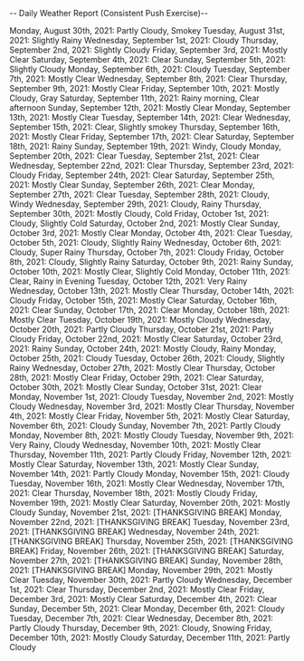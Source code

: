 -- Daily Weather Report (Consistent Push Exercise)--

Monday, August 30th, 2021: Partly Cloudy, Smokey
Tuesday, August 31st, 2021: Slightly Rainy
Wednesday, September 1st, 2021: Cloudy
Thursday, September 2nd, 2021: Slightly Cloudy
Friday, September 3rd, 2021: Mostly Clear
Saturday, September 4th, 2021: Clear
Sunday, September 5th, 2021: Slightly Cloudy
Monday, September 6th, 2021: Cloudy
Tuesday, September 7th, 2021: Mostly Clear
Wednesday, September 8th, 2021: Clear
Thursday, September 9th, 2021: Mostly Clear
Friday, September 10th, 2021: Mostly Cloudy, Gray
Saturday, September 11th, 2021: Rainy morning, Clear afternoon
Sunday, September 12th, 2021: Mostly Clear
Monday, September 13th, 2021: Mostly Clear
Tuesday, September 14th, 2021: Clear
Wednesday, September 15th, 2021: Clear, Slightly smokey
Thursday, September 16th, 2021: Mostly Clear
Friday, September 17th, 2021: Clear
Saturday, September 18th, 2021: Rainy
Sunday, September 19th, 2021: Windy, Cloudy
Monday, September 20th, 2021: Clear
Tuesday, September 21st, 2021: Clear
Wednesday, September 22nd, 2021: Clear
Thursday, September 23rd, 2021: Cloudy
Friday, September 24th, 2021: Clear
Saturday, September 25th, 2021: Mostly Clear
Sunday, September 26th, 2021: Clear
Monday, September 27th, 2021: Clear
Tuesday, September 28th, 2021: Cloudy, Windy
Wednesday, September 29th, 2021: Cloudy, Rainy
Thursday, September 30th, 2021: Mostly Cloudy, Cold
Friday, October 1st, 2021: Cloudy, Slightly Cold
Saturday, October 2nd, 2021: Mostly Clear
Sunday, October 3rd, 2021: Mostly Clear
Monday, October 4th, 2021: Clear
Tuesday, October 5th, 2021: Cloudy, Slightly Rainy
Wednesday, October 6th, 2021: Cloudy, Super Rainy
Thursday, October 7th, 2021: Cloudy
Friday, October 8th, 2021: Cloudy, Slightly Rainy
Saturday, October 9th, 2021: Rainy
Sunday, October 10th, 2021: Mostly Clear, Slightly Cold
Monday, October 11th, 2021: Clear, Rainy in Evening
Tuesday, October 12th, 2021: Very Rainy
Wednesday, October 13th, 2021: Mostly Clear
Thursday, October 14th, 2021: Cloudy
Friday, October 15th, 2021: Mostly Clear
Saturday, October 16th, 2021: Clear
Sunday, October 17th, 2021: Clear
Monday, October 18th, 2021: Mostly Clear
Tuesday, October 19th, 2021: Mostly Cloudy
Wednesday, October 20th, 2021: Partly Cloudy
Thursday, October 21st, 2021: Partly Cloudy
Friday, October 22nd, 2021: Mostly Clear
Saturday, October 23rd, 2021: Rainy
Sunday, October 24th, 2021: Mostly Cloudy, Rainy
Monday, October 25th, 2021: Cloudy
Tuesday, October 26th, 2021: Cloudy, Slightly Rainy
Wednesday, October 27th, 2021: Mostly Clear
Thursday, October 28th, 2021: Mostly Clear
Friday, October 29th, 2021: Clear
Saturday, October 30th, 2021: Mostly Clear
Sunday, October 31st, 2021: Clear
Monday, November 1st, 2021: Cloudy
Tuesday, November 2nd, 2021: Mostly Cloudy
Wednesday, November 3rd, 2021: Mostly Clear
Thursday, November 4th, 2021: Mostly Clear
Friday, November 5th, 2021: Mostly Clear
Saturday, November 6th, 2021: Cloudy
Sunday, November 7th, 2021: Partly Cloudy
Monday, November 8th, 2021: Mostly Cloudy
Tuesday, November 9th, 2021: Very Rainy, Cloudy
Wednesday, November 10th, 2021: Mostly Clear
Thursday, November 11th, 2021: Partly Cloudy
Friday, November 12th, 2021: Mostly Clear
Saturday, November 13th, 2021: Mostly Clear
Sunday, November 14th, 2021: Partly Cloudy
Monday, November 15th, 2021: Cloudy
Tuesday, November 16th, 2021: Mostly Clear
Wednesday, November 17th, 2021: Clear
Thursday, November 18th, 2021: Mostly Cloudy
Friday, November 19th, 2021: Mostly Clear
Saturday, November 20th, 2021: Mostly Cloudy
Sunday, November 21st, 2021: [THANKSGIVING BREAK]
Monday, November 22nd, 2021: [THANKSGIVING BREAK]
Tuesday, November 23rd, 2021: [THANKSGIVING BREAK]
Wednesday, November 24th, 2021: [THANKSGIVING BREAK]
Thursday, November 25th, 2021: [THANKSGIVING BREAK]
Friday, November 26th, 2021: [THANKSGIVING BREAK]
Saturday, November 27th, 2021: [THANKSGIVING BREAK]
Sunday, November 28th, 2021: [THANKSGIVING BREAK]
Monday, November 29th, 2021: Mostly Clear
Tuesday, November 30th, 2021: Partly Cloudy
Wednesday, December 1st, 2021: Clear
Thursday, December 2nd, 2021: Mostly Clear
Friday, December 3rd, 2021: Mostly Clear
Saturday, December 4th, 2021: Clear
Sunday, December 5th, 2021: Clear
Monday, December 6th, 2021: Cloudy
Tuesday, December 7th, 2021: Clear
Wednesday, December 8th, 2021: Partly Cloudy
Thursday, December 9th, 2021: Cloudy, Snowing
Friday, December 10th, 2021: Mostly Cloudy
Saturday, December 11th, 2021: Partly Cloudy






